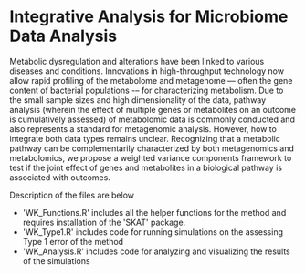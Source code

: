 # Integrative Analysis for Microbiome Data Analysis

Metabolic dysregulation and alterations have been linked to various diseases and conditions. Innovations in high-throughput technology now allow rapid profiling of the metabolome and metagenome — often the gene content of bacterial populations -– for characterizing metabolism. Due to the small sample sizes and high dimensionality of the data, pathway analysis (wherein the effect of multiple genes or metabolites on an outcome is cumulatively assessed) of metabolomic data is commonly conducted and also represents a standard for metagenomic analysis. However, how to integrate both data types remains unclear. Recognizing that a metabolic pathway can be complementarily characterized by both metagenomics and metabolomics, we propose a weighted variance components framework to test if the joint effect of genes and metabolites in a biological pathway is associated with outcomes.

Description of the files are below
* 'WK_Functions.R' includes all the helper functions for the method and requires installation of the 'SKAT' package.
* 'WK_Type1.R' includes code for running simulations on the assessing Type 1 error of the method
* 'WK_Analysis.R' includes code for analyzing and visualizing the results of the simulations
